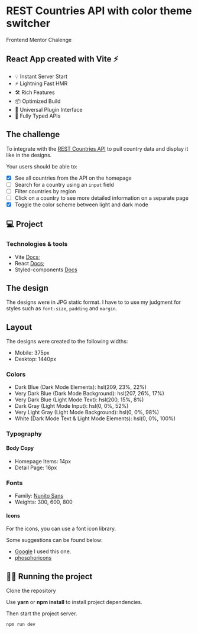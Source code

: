 # REST Countries API with color theme switcher

Frontend Mentor Chalenge

## React App created with Vite ⚡

- 💡 Instant Server Start
- ⚡️ Lightning Fast HMR
- 🛠️ Rich Features
- 📦 Optimized Build
- 🔩 Universal Plugin Interface
- 🔑 Fully Typed APIs

## The challenge

To integrate with the [REST Countries API](https://restcountries.com) to pull country data and display it like in the designs.

Your users should be able to:

- [x] See all countries from the API on the homepage
- [ ] Search for a country using an `input` field
- [ ] Filter countries by region
- [ ] Click on a country to see more detailed information on a separate page
- [x] Toggle the color scheme between light and dark mode

## 💻 Project

### Technologies & tools

- Vite <a href="https://vitejs.dev/guide/" rel="noopener noreferrer">Docs</a>;
- React <a href="https://reactjs.org/docs/getting-started.html" rel="noopener noreferrer">Docs</a>;
- Styled-components <a href="https://styled-components.com/docs" target="_blank" rel="noopener noreferrer">Docs</a>

## The design

The designs were in JPG static format. I have to to use my judgment for styles such as `font-size`, `padding` and `margin`.

## Layout

The designs were created to the following widths:

- Mobile: 375px
- Desktop: 1440px

### Colors

- Dark Blue (Dark Mode Elements): hsl(209, 23%, 22%)
- Very Dark Blue (Dark Mode Background): hsl(207, 26%, 17%)
- Very Dark Blue (Light Mode Text): hsl(200, 15%, 8%)
- Dark Gray (Light Mode Input): hsl(0, 0%, 52%)
- Very Light Gray (Light Mode Background): hsl(0, 0%, 98%)
- White (Dark Mode Text & Light Mode Elements): hsl(0, 0%, 100%)

### Typography

#### Body Copy

- Homepage Items: 14px
- Detail Page: 16px

### Fonts

- Family: [Nunito Sans](https://fonts.google.com/specimen/Nunito+Sans)
- Weights: 300, 600, 800

#### Icons

For the icons, you can use a font icon library.

Some suggestions can be found below:

- [Google](https://fonts.google.com/icons) I used this one.
- [phosphoricons](https://phosphoricons.com/)

## 🏃‍♂️ Running the project

Clone the repository

Use **yarn** or **npm install** to install project dependencies.

Then start the project server.

```cl
npm run dev
```
